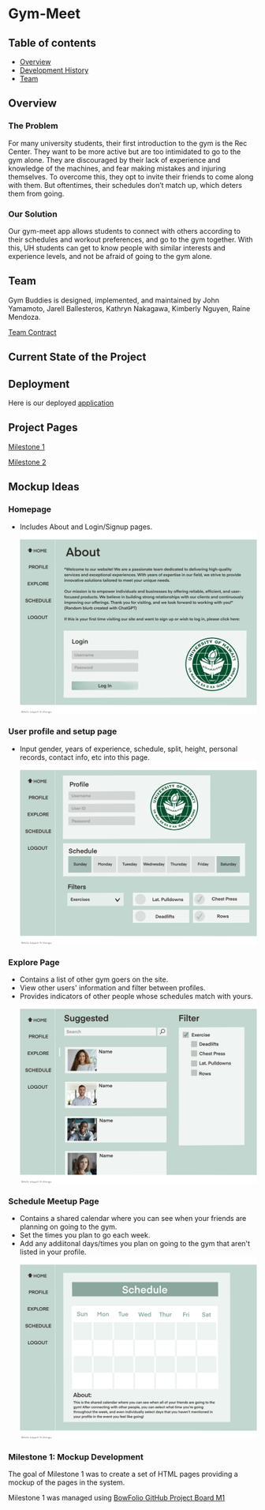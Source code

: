 # Gym-Meet

## Table of contents

* [Overview](#overview)
* [Development History](#development-history)
* [Team](#team)


## Overview

### The Problem
For many university students, their first introduction to the gym is the Rec Center. They want to be more active but are too intimidated to go to the gym alone. They are discouraged by their lack of experience and knowledge of the machines, and fear making mistakes and injuring themselves. To overcome this, they opt to invite their friends to come along with them. But oftentimes, their schedules don’t match up, which deters them from going.

### Our Solution
Our gym-meet app allows students to connect with others according to their schedules and workout preferences, and go to the gym together. With this, UH students can get to know people with similar interests and experience levels, and not be afraid of going to the gym alone.

## Team

Gym Buddies is designed, implemented, and maintained by John Yamamoto, Jarell Ballesteros, Kathryn Nakagawa, Kimberly Nguyen, Raine Mendoza.

[Team Contract](https://docs.google.com/document/d/1vLohLOMnnn7a7mI3A0naIYsxXPSLakaRsPm0aQS7NiY/edit?tab=t.0)

## Current State of the Project

## Deployment

Here is our deployed [application](#)

## Project Pages

[Milestone 1](https://github.com/orgs/gym-meet/projects/2)

[Milestone 2](https://github.com/orgs/gym-meet/projects/6/views/1)


## Mockup Ideas

### Homepage
* Includes About and Login/Signup pages.
![](images/homepage.png)

### User profile and setup page
* Input gender, years of experience, schedule, split, height, personal records, contact info, etc into this page.
![](images/profilepage.png)

### Explore Page
* Contains a list of other gym goers on the site.
* View other users' information and filter between profiles.
* Provides indicators of other people whose schedules match with yours.
![](images/explorepage.png)

### Schedule Meetup Page
* Contains a shared calendar where you can see when your friends are planning on going to the gym.
* Set the times you plan to go each week.
* Add any addiitonal days/times you plan on going to the gym that aren't listed in your profile.
![](images/schedulepage.png)


### Milestone 1: Mockup Development

The goal of Milestone 1 was to create a set of HTML pages providing a mockup of the pages in the system.

Milestone 1 was managed using [BowFolio GitHub Project Board M1](https://github.com/bowfolios/bowfolios/projects/1)


